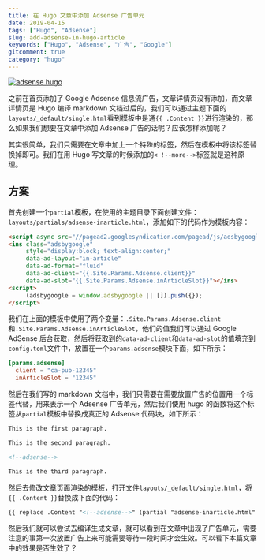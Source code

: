 ```yaml
---
title: 在 Hugo 文章中添加 Adsense 广告单元
date: 2019-04-15
tags: ["Hugo", "Adsense"]
slug: add-adsense-in-hugo-article
keywords: ["Hugo", "Adsense", "广告", "Google"]
gitcomment: true
category: "hugo"
---
```

[![adsense hugo](https://bxdc-static.oss-cn-beijing.aliyuncs.com/images/Lu3u0b.jpg)](/post/add-adsense-in-hugo-article/)

之前在首页添加了 Google Adsense 信息流广告，文章详情页没有添加，而文章详情页是 Hugo 编译 markdown 文档过后的，我们可以通过主题下面的`layouts/_default/single.html`看到模板中是通`{{ .Content }}`进行渲染的，那么如果我们想要在文章中添加 Adsense 广告的话呢？应该怎样添加呢？

其实很简单，我们只需要在文章中加上一个特殊的标签，然后在模板中将该标签替换掉即可。我们在用 Hugo 写文章的时候添加的`< !--more-->`标签就是这种原理。

<!--more-->

## 方案
首先创建一个`partial`模板，在使用的主题目录下面创建文件：`layouts/partials/adsense-inarticle.html`，添加如下的代码作为模板内容：
```html
<script async src="//pagead2.googlesyndication.com/pagead/js/adsbygoogle.js"></script>
<ins class="adsbygoogle"
     style="display:block; text-align:center;"
     data-ad-layout="in-article"
     data-ad-format="fluid"
     data-ad-client="{{.Site.Params.Adsense.client}}"
     data-ad-slot="{{.Site.Params.Adsense.inArticleSlot}}"></ins>
<script>
     (adsbygoogle = window.adsbygoogle || []).push({});
</script>
```
<!--adsense-text-->
我们在上面的模板中使用了两个变量：`.Site.Params.Adsense.client`和`.Site.Params.Adsense.inArticleSlot`，他们的值我们可以通过 Google AdSense 后台获取，然后将获取到的`data-ad-client`和`data-ad-slot`的值填充到`config.toml`文件中，放置在一个`params.adsense`模块下面，如下所示：
```toml
[params.adsense]
  client = "ca-pub-12345"
  inArticleSlot = "12345"
```

然后在我们写的 markdown 文档中，我们只需要在需要放置广告的位置用一个标签代替，用来表示一个 Adsense 广告单元，然后我们使用 hugo 的函数将这个标签从`partial`模板中替换成真正的 Adsense 代码块，如下所示：
```markdown
This is the first paragraph.

This is the second paragraph.

<!--adsense-->

This is the third paragraph.
```
<!--adsense-->
然后去修改文章页面渲染的模板，打开文件`layouts/_default/single.html`，将`{{ .Content }}`替换成下面的代码：
```html
{{ replace .Content "<!--adsense-->" (partial "adsense-inarticle.html" .) | safeHTML }}
```

然后我们就可以尝试去编译生成文章，就可以看到在文章中出现了广告单元，需要注意的事第一次放置广告上来可能需要等待一段时间才会生效。可以看下本篇文章中的效果是否生效了？


